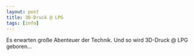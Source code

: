 ```yaml
---
layout: post
title: 3D-Druck @ LPG
tags: [info]
---
```


Es erwarten große Abenteuer der Technik.
Und so wird 3D-Druck @ LPG geboren...